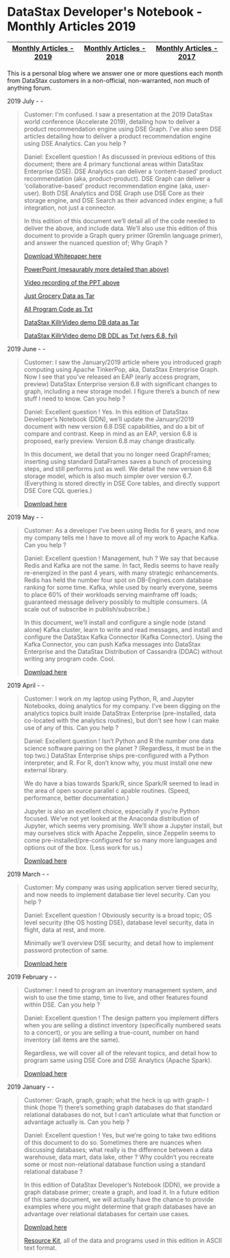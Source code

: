 DataStax Developer's Notebook - Monthly Articles 2019
===================

| **[Monthly Articles - 2019](https://github.com/farrell0/DataStax-Developers-Notebook/blob/master/README.md)** | **[Monthly Articles - 2018](https://github.com/farrell0/DataStax-Developers-Notebook/blob/master/2018/README.md)** | **[Monthly Articles - 2017](https://github.com/farrell0/DataStax-Developers-Notebook/blob/master/2017/README.md)** |
|-------------------------|--------------------------|--------------------------|

This is a personal blog where we answer one or more questions each month from DataStax customers in a non-official, non-warranted, non much of anything forum. 

2019 July - -
>Customer: I'm confused. I saw a presentation at the 2019 DataStax world conference (Accelerate 2019), 
>detailing how to deliver a product recommendation engine using DSE Graph. I've also seen DSE articles 
>detailing how to deliver a product recommendation engine using DSE Analytics. Can you help ?
>
>Daniel: Excellent question ! As discussed in previous editions of this document; there are 4 primary 
>functional areas within DataStax Enterprise (DSE). DSE Analytics can deliver a ‘content-based’ product 
>recommendation (aka, product-product). DSE Graph can deliver a ‘collaborative-based’ product recommendation 
>engine (aka, user-user). Both DSE Analytics and DSE Graph use DSE Core as their storage engine, and DSE 
>Search as their advanced index engine; a full integration, not just a connector.
>
>In this edition of this document we’ll detail all of the code needed to deliver the above, and include 
>data. We’ll also use this edition of this document to provide a Graph query primer (Gremlin language 
>primer), and answer the nuanced question of; Why Graph ?
>
>[Download Whitepaper here](https://github.com/farrell0/DataStax-Developers-Notebook/blob/master/2019/DDN_2019_31a_DSE%2C%20Reco%20Engines.pdf)
>
>[PowerPoint (mesaurably more detailed than above)](https://github.com/farrell0/DataStax-Developers-Notebook/blob/master/2019/DDN_2019_31b_DSE%2C%20Reco%20Engines.pptx)
>
>[Video recording of the PPT above](https://www.youtube.com/watch?v=15xUt1sZ48U&feature=youtu.be)
>
>[Just Grocery Data as Tar](https://github.com/farrell0/DataStax-Developers-Notebook/blob/master/2019/DDN_2019_31c_JustGroceryData.tar)
>
>[All Program Code as Txt](https://github.com/farrell0/DataStax-Developers-Notebook/blob/master/2019/DDN_2019_31d_AllCommands.txt)
>
>[DataStax KillrVideo demo DB data as Tar](https://github.com/farrell0/DataStax-Developers-Notebook/blob/master/2019/DDN_2019_31e_KillrVideoDataAsPipe.tar)
>
>[DataStax KillrVideo demo DB DDL as Txt (vers 6.8, fyi)](https://github.com/farrell0/DataStax-Developers-Notebook/blob/master/2019/DDN_2019_31f_KillrVideoDDL.cql)


2019 June - -

>Customer: I saw the January/2019 article where you introduced graph computing using Apache TinkerPop, 
>aka, DataStax Enterprise Graph. Now I see that you’ve released an EAP (early access program, preview) 
>DataStax Enterprise version 6.8 with significant changes to graph, including a new storage model. I 
>figure there’s a bunch of new stuff I need to know. Can you help ?
>
>Daniel: Excellent question ! Yes. In this edition of DataStax Developer’s Notebook (DDN), we’ll update 
>the January/2019 document with new version 6.8 DSE capabilities, and do a bit of compare and contrast. 
>Keep in mind as an EAP, version 6.8 is proposed, early preview. Version 6.8 may change drastically.
>
>In this document, we detail that you no longer need GraphFrames; inserting using standard DataFrames
>saves a bunch of processing steps, and still performs just as well. We detail the new version 6.8 
>storage model, which is also much simpler over version 6.7. (Everything is stored directly in DSE Core 
>tables, and directly support DSE Core CQL queries.)
>
>[Download here](https://github.com/farrell0/DataStax-Developers-Notebook/blob/master/2019/DDN_2019_30_GraphPrimer%2068.pdf)


2019 May - -

>Customer: As a developer I’ve been using Redis for 6 years, and now my company tells me I have to move 
>all of my work to Apache Kafka. Can you help ?
>
>Daniel: Excellent question ! Management, huh ? We say that because Redis and Kafka are not the same. 
>In fact, Redis seems to have really re-energized in the past 4 years, with many strategic enhancements. 
>Redis has held the number four spot on DB-Engines.com database ranking for some time. Kafka, while 
>used by nearly everyone, seems to place 60% of their workloads serving mainframe off loads; guaranteed 
>message delivery possibly to multiple consumers. (A scale out of subscribe in publish/subscribe.)
>
>In this document, we’ll install and configure a single node (stand alone) Kafka cluster, learn to write 
>and read messages, and install and configure the DataStax Kafka Connector (Kafka Connector). Using the 
>Kafka Connector, you can push Kafka messages into DataStax Enterprise and the DataStax Distribution of 
>Cassandra (DDAC) without writing any program code. Cool.
>
>[Download here](https://github.com/farrell0/DataStax-Developers-Notebook/blob/master/2019/DDN_2019_29_Kafka.pdf)


2019 April - -

>Customer: I work on my laptop using Python, R, and Jupyter Notebooks, doing analytics for my company. 
>I’ve been digging on the analytics topics built inside DataStrax Enterprise (pre-installed, data co-located 
>with the analytics routines), but don’t see how I can make use of any of this. Can you help ?
>
>Daniel: Excellent question ! Isn’t Python and R the number one data science software pairing on the 
>planet ? (Regardless, it must be in the top two.) DataStax Enterprise ships pre-configured with a 
>Python interpreter, and R. For R, don’t know why, you must install one new external library.
>
>We do have a bias towards Spark/R, since Spark/R seemed to lead in the area of open source parallel c
>apable routines. (Speed, performance, better documentation.)
>
>Jupyter is also an excellent choice, especially if you’re Python focused. We’ve not yet looked at 
>the Anaconda distribution of Jupyter, which seems very promising. We’ll show a Jupyter install, 
>but may ourselves stick with Apache Zeppelin, since Zeppelin seems to come pre-installed/pre-configured 
>for so many more languages and options out of the box. (Less work for us.)
>
>[Download here](https://github.com/farrell0/DataStax-Developers-Notebook/blob/master/2019/DDN_2019_28_Jupyter%2C%20R.pdf)


2019 March - -

>Customer: My company was using application server tiered security, and now needs to implement 
>database tier level security. Can you help ?
>
>Daniel: Excellent question ! Obviously security is a broad topic; OS level security (the OS 
>hosting DSE), database level security, data in flight, data at rest, and more.
>
>Minimally we’ll overview DSE security, and detail how to implement password protection of same.
>
>[Download here](https://github.com/farrell0/DataStax-Developers-Notebook/blob/master/2019/DDN_2019_27_Security.pdf)


2019 February - -

>Customer: I need to program an inventory management system, and wish to use the time stamp, time to 
>live, and other features found within DSE. Can you help ?
>
>Daniel: Excellent question ! The design pattern you implement differs when you are selling a distinct 
>inventory (specifically numbered seats to a concert), or you are selling a true-count, number on hand 
>inventory (all items are the same).
>
>Regardless, we will cover all of the relevant topics, and detail how to program same using DSE Core 
>and DSE Analytics (Apache Spark).
>
>[Download here](https://github.com/farrell0/DataStax-Developers-Notebook/blob/master/2019/DDN_2019_26_Inventory.pdf)


2019 January - - 

>Customer: Graph, graph, graph; what the heck is up with graph- I think (hope ?) there’s something graph 
>databases do that standard relational databases do not, but I can’t articulate what that function or 
>advantage actually is. Can you help ?
>
>Daniel: Excellent question !  Yes, but we’re going to take two editions of this document to do so. Sometimes 
>there are nuances when discussing databases; what really is the difference between a data warehouse, 
>data mart, data lake, other ? Why couldn’t you recreate some or most non-relational database function 
>using a standard relational database ?
>
>In this edition of DataStax Developer’s Notebook (DDN), we provide a graph database primer; create a 
>graph, and load it. In a future edition of this same document, we will actually have the chance to 
>provide examples where you might determine that graph databases have an advantage over relational 
>databases for certain use cases.
>
>[Download here](https://github.com/farrell0/DataStax-Developers-Notebook/blob/master/2019/DDN_2019_25_GraphPrimer.pdf)
>
>[Resource Kit](https://github.com/farrell0/DataStax-Developers-Notebook/blob/master/2019/41%20Simple%20Customer%20Graph.txt), all of the data and programs used in this edition in ASCII text format.
>
